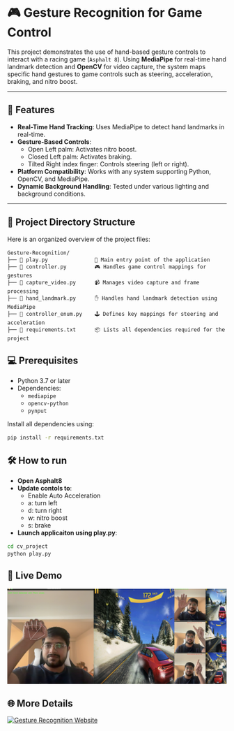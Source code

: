 # 🎮 Gesture Recognition for Game Control

This project demonstrates the use of hand-based gesture controls to interact with a racing game (`Asphalt 8`). Using **MediaPipe** for real-time hand landmark detection and **OpenCV** for video capture, the system maps specific hand gestures to game controls such as steering, acceleration, braking, and nitro boost.

---

## 🎉 Features
- **Real-Time Hand Tracking**: Uses MediaPipe to detect hand landmarks in real-time.
- **Gesture-Based Controls**:
  - Open Left palm: Activates nitro boost.
  - Closed Left palm: Activates braking.
  - Tilted Right index finger: Controls steering (left or right).
- **Platform Compatibility**: Works with any system supporting Python, OpenCV, and MediaPipe.
- **Dynamic Background Handling**: Tested under various lighting and background conditions. 

---

## 📂 Project Directory Structure

Here is an organized overview of the project files:

```plaintext
Gesture-Recognition/
├── 📜 play.py               🚀 Main entry point of the application
├── 📜 controller.py         🎮 Handles game control mappings for gestures
├── 📜 capture_video.py      📹 Manages video capture and frame processing
├── 📜 hand_landmark.py      ✋ Handles hand landmark detection using MediaPipe
├── 📜 controller_enum.py    🕹️ Defines key mappings for steering and acceleration
├── 📜 requirements.txt      📦 Lists all dependencies required for the project
```


## 💻 Prerequisites
- Python 3.7 or later
- Dependencies:
  - `mediapipe`
  - `opencv-python`
  - `pynput`

Install all dependencies using:
```bash
pip install -r requirements.txt
```

## 🛠️ How to run
- **Open Asphalt8**
- **Update contols to**:
    - Enable Auto Acceleration
    - a: turn left
    - d: turn right
    - w: nitro boost
    - s: brake
- **Launch applicaiton using play.py**:
```bash
cd cv_project
python play.py
```
## 📸 Live Demo
[![Watch the Demo Video](./docs/images/game-teaser.png)](https://youtu.be/jf9etWVmbEA?si=i6ByldbLPhPqaSQD)

## 🌐 More Details

[![Gesture Recognition Website](https://img.shields.io/badge/Website-Live-brightgreen?style=for-the-badge&logo=google-chrome)](https://vikrant-bhati.github.io/asphalt_reimagined/)
